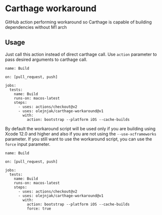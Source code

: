 # Carthage workaround

GitHub action performing workaround so Carthage is capable of building dependencies without M1 arch

## Usage

Just call this action instead of direct carthage call. Use `action` parameter to pass desired arguments to carthage call.

```
name: Build

on: [pull_request, push]

jobs:
  tests:
    name: Build
    runs-on: macos-latest
    steps:
      - uses: actions/checkout@v2
      - uses: olejnjak/carthage-workaround@v1
        with:
          action: bootstrap --platform iOS --cache-builds
```

By default the workaround script will be used only if you are building using Xcode 12.0 and higher and also if you are not using the `--use-xcframeworks` parameter. 
If you still want to use the workaround script, you can use the `force` input parameter.

```
name: Build

on: [pull_request, push]

jobs:
  tests:
    name: Build
    runs-on: macos-latest
    steps:
      - uses: actions/checkout@v2
      - uses: olejnjak/carthage-workaround@v1
        with:
          action: bootstrap --platform iOS --cache-builds
          force: true
```